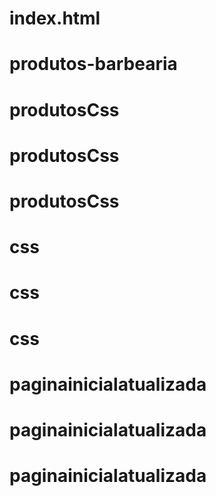 # index.html
# produtos-barbearia
# produtosCss
# produtosCss
# produtosCss
# css
# css
# css
# paginainicialatualizada
# paginainicialatualizada
# paginainicialatualizada
